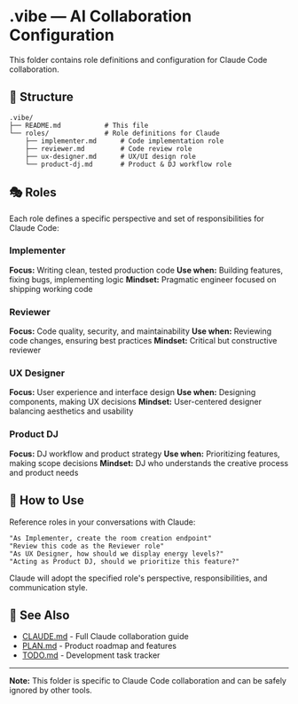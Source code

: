 # .vibe — AI Collaboration Configuration

This folder contains role definitions and configuration for Claude Code collaboration.

## 📁 Structure

```
.vibe/
├── README.md           # This file
└── roles/              # Role definitions for Claude
    ├── implementer.md      # Code implementation role
    ├── reviewer.md         # Code review role
    ├── ux-designer.md      # UX/UI design role
    └── product-dj.md       # Product & DJ workflow role
```

## 🎭 Roles

Each role defines a specific perspective and set of responsibilities for Claude Code:

### Implementer
**Focus:** Writing clean, tested production code
**Use when:** Building features, fixing bugs, implementing logic
**Mindset:** Pragmatic engineer focused on shipping working code

### Reviewer
**Focus:** Code quality, security, and maintainability
**Use when:** Reviewing code changes, ensuring best practices
**Mindset:** Critical but constructive reviewer

### UX Designer
**Focus:** User experience and interface design
**Use when:** Designing components, making UX decisions
**Mindset:** User-centered designer balancing aesthetics and usability

### Product DJ
**Focus:** DJ workflow and product strategy
**Use when:** Prioritizing features, making scope decisions
**Mindset:** DJ who understands the creative process and product needs

## 🎯 How to Use

Reference roles in your conversations with Claude:

```
"As Implementer, create the room creation endpoint"
"Review this code as the Reviewer role"
"As UX Designer, how should we display energy levels?"
"Acting as Product DJ, should we prioritize this feature?"
```

Claude will adopt the specified role's perspective, responsibilities, and communication style.

## 📖 See Also

- [CLAUDE.md](../CLAUDE.md) - Full Claude collaboration guide
- [PLAN.md](../docs/PLAN.md) - Product roadmap and features
- [TODO.md](../TODO.md) - Development task tracker

---

**Note:** This folder is specific to Claude Code collaboration and can be safely ignored by other tools.
